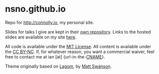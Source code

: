 nsno.github.io
==============

Repo for http://connolly.io, my personal site.

Slides for talks I give are kept in their
 [own repository](http://github.com/NSNO/slides). Links to the hosted slides
  are available on my site [here](http://connolly.io/talks).


All code is available under the
[MIT License](http://github.com/NSNO/nsno.github.io/blob/master/LICENSE).
All content is available under
the [CC BY-NC](https://creativecommons.org/licenses/by-nc/4.0/legalcode). If,
for whatever reason, you want a commercial waiver,
feel free to contact me at ian [at]
{url-in-the-[CNAME](http://github.com/NSNO/nsno.github.io/blob/master/CNAME)}.

Theme originally based on [Lagom](http://github.com/swanson/lagom), by
 [Matt Swanson](http://www.mdswanson.com/).
